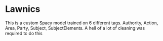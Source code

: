 # Lawnics
This is a custom Spacy model trained on 6 different tags.
Authority, Action, Area, Party, Subject, SubjectElements.
A hell of a lot of cleaning was required to do this
